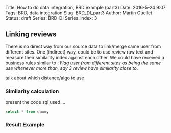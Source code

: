 Title: How to do data integration, BRD example (part3)
Date: 2016-5-24 9:07
Tags: BRD, data integration
Slug: BRD_DI_part3
Author: Martin Ouellet
Status: draft
Series: BRD-DI
Series_index: 3


## Linking reviews

There is no direct way from our source data to link/merge same user from different sites.  One (indirect) way, could be to use review raw text and measure their similarity index against each other. We could have received a business rules similar to :  *Flag user from different sites as being the same use whenever more than, say 3 review have similarity close to*.

talk about which distance/algo to use

### Similarity calculation

present the code sql used ...

```sql
select * from dummy
```


### Result Example
